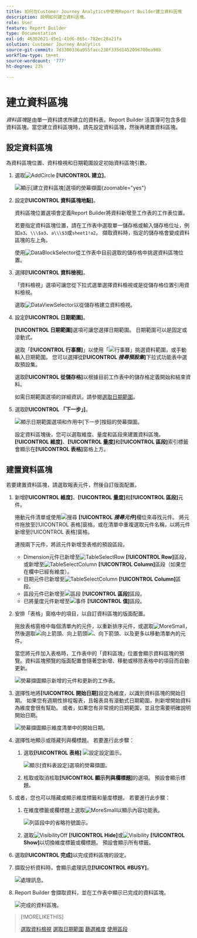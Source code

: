 ```yaml
---
title: 如何在Customer Journey Analytics中使用Report Builder建立資料區塊
description: 說明如何建立資料區塊。
role: User
feature: Report Builder
type: Documentation
exl-id: 46382621-d5e1-41d6-865c-782ec28a21fa
solution: Customer Journey Analytics
source-git-commit: 7d3300336a955facc230f335d1452096700ea98b
workflow-type: tm+mt
source-wordcount: '777'
ht-degree: 23%

---
```


# 建立資料區塊

*資料區塊*&#x200B;是由單一資料請求所建立的資料表。Report Builder 活頁簿可包含多個資料區塊。當您建立資料區塊時，請先設定資料區塊，然後再建置資料區塊。

## 設定資料區塊

為資料區塊位置、資料檢視和日期範圍設定初始資料區塊引數。

1. 選取![AddCircle](/help/assets/icons/AddCircle.svg) **[!UICONTROL 建立]**。

   ![顯示[建立資料區塊]選項的熒幕擷圖](./assets/create-data-block.png){zoomable="yes"}


1. 設定&#x200B;**[!UICONTROL 資料區塊地點]**。

   資料區塊位置選項會定義Report Builder將資料新增至工作表的工作表位置。

   若要指定資料區塊位置，請在工作表中選取單一儲存格或輸入儲存格位址，例如`a3`、`\\\$a3`、`a\\\$3`或`sheet1!a2`。 擷取資料時，指定的儲存格會變成資料區塊的左上角。

   使用![DataBlockSelector](/help/assets/icons/DataBlockSelector.svg)從工作表中目前選取的儲存格中挑選資料區塊位置。

1. 選擇&#x200B;**[!UICONTROL 資料檢視]**。

   「資料檢視」選項可讓您從下拉式選單選擇資料檢視或是從儲存格位置引用資料檢視。

   選取![DataViewSelector](/help/assets/icons/DataViewSelector.svg)以從儲存格建立資料檢視。

1. 設定&#x200B;**[!UICONTROL 日期範圍]**。

   **[!UICONTROL 日期範圍]**&#x200B;選項可讓您選擇日期範圍。 日期範圍可以是固定或滾動式。

   選取「**[!UICONTROL 行事曆]**」以使用「![行事曆](/help/assets/icons/Calendar.svg)」挑選資料範圍，或手動輸入日期範圍。 您可以選擇從&#x200B;**[!UICONTROL _搜尋預設集_]**&#x200B;下拉式功能表中選取預設集。

   選取&#x200B;**[!UICONTROL 從儲存格]**&#x200B;以根據目前工作表中的儲存格定義開始和結束資料。

   如需日期範圍選項的詳細資訊，請參閱[選取日期範圍](select-date-range.md)。

1. 選取&#x200B;**[!UICONTROL 「下一步」]**。

   ![顯示日期範圍選項和作用中[下一步]按鈕的熒幕擷圖。](./assets/choose_date_data_view3.png)

   設定資料區塊後，您可以選取維度、量度和區段來建置資料區塊。 **[!UICONTROL 維度]**、**[!UICONTROL 量度]**&#x200B;和&#x200B;**[!UICONTROL 區段]**&#x200B;索引標籤會顯示在&#x200B;**[!UICONTROL 表格]**&#x200B;窗格上方。

## 建置資料區塊

若要建置資料區塊，請選取報表元件，然後自訂版面配置。

1. 新增&#x200B;**[!UICONTROL 維度]**、**[!UICONTROL 量度]**&#x200B;和&#x200B;**[!UICONTROL 區段]**&#x200B;元件。

   捲動元件清單或使用![搜尋](/help/assets/icons/Search.svg) **[!UICONTROL _搜尋元件_]**&#x200B;欄位來尋找元件。 將元件拖放至[!UICONTROL 表格]窗格，或在清單中重複選取元件名稱，以將元件新增至[!UICONTROL 表格]窗格。

   連按兩下元件，將該元件新增至表格的預設區段。

   - Dimension元件已新增至![TableSelectRow](/help/assets/icons/TableSelectRow.svg) **[!UICONTROL Row]**&#x200B;區段，或新增至![TableSelectColumn](/help/assets/icons/TableSelectColumn.svg) **[!UICONTROL Column]**&#x200B;區段（如果您在欄中已經有維度）。
   - 日期元件已新增至![TableSelectColumn](/help/assets/icons/TableSelectColumn.svg) **[!UICONTROL Column]**&#x200B;區段。
   - 區段元件已新增至![區段](/help/assets/icons/Segmentation.svg) **[!UICONTROL 區段]**&#x200B;區段。
   - 已將量度元件新增至![事件](/help/assets/icons/Event.svg) **[!UICONTROL 值]**&#x200B;區段。

1. 安排「表格」窗格中的項目，以自訂資料區塊的版面配置。

   拖放表格窗格中每個清單內的元件，以重新排序元件，或選取![MoreSmall](/help/assets/icons/MoreSmall.svg)，然後選取![向上箭頭](/help/assets/icons/ArrowUp.svg)、向上箭頭![、向下箭頭](/help/assets/icons/ArrowDown.svg)、以及更多以移動清單內的元件。

   當您將元件加入表格時，工作表中的「資料區塊」位置會顯示資料區塊的預覽。資料區塊預覽的版面配置會隨著您新增、移動或移除表格中的項目而自動更新。

   ![熒幕擷圖顯示新增的元件和更新的工作表。](./assets/image10.png)


1. 選擇性地將&#x200B;**[!UICONTROL 開始日期]**&#x200B;設定為維度，以識別資料區塊的開始日期。 如果您有週期性排程報表，且報表具有滾動式日期範圍，則新增開始資料為維度會很有幫助。 或者，如果您有非常規的日期範圍，並且您需要明確說明開始日期。

   ![熒幕擷圖顯示維度清單中的開始日期。](./assets/start-date-dimension.png)

1. 選擇性地顯示或隱藏列與欄標題。 若要進行此步驟：

   1. 選取&#x200B;**[!UICONTROL 表格]** ![設定](/help/assets/icons/Setting.svg)設定圖示。

      ![顯示[資料表設定]選項的熒幕擷圖。](./assets/table-settings.png)

   1. 核取或取消核取&#x200B;**[!UICONTROL 顯示列與欄標題]**&#x200B;的選項。 預設會顯示標題。

1. 或者，您也可以隱藏或顯示維度標籤和量度標題。 若要進行此步驟：

   1. 在維度標籤或欄標題上選取![MoreSmall](/help/assets/icons/MoreSmall.svg)以顯示內容功能表。

      ![列區段中的省略符號圖示。](./assets/row-heading.png)

   1. 選取![VisibilityOff](/help/assets/icons/VisibilityOff.svg) **[!UICONTROL Hide]**&#x200B;或![Visibility](/help/assets/icons/Visibility.svg) **[!UICONTROL Show]**&#x200B;以切換維度標籤或欄標題。 預設會顯示所有標籤。

1. 選取&#x200B;**[!UICONTROL 完成]**&#x200B;以完成資料區塊的設定。

1. 擷取分析資料時，會顯示處理訊息&#x200B;**[!UICONTROL #BUSY]**。

   ![處理訊息。](./assets/image11.png)

1. Report Builder 會擷取資料，並在工作表中顯示已完成的資料區塊。

   ![完成的資料區塊。](./assets/image12.png)


>[!MORELIKETHIS]
>
>[選取資料檢視](select-data-view.md)
>[選取日期範圍](select-date-range.md)
>[篩選維度](filter-dimensions.md)
>[使用區段](work-with-filters.md)
>
